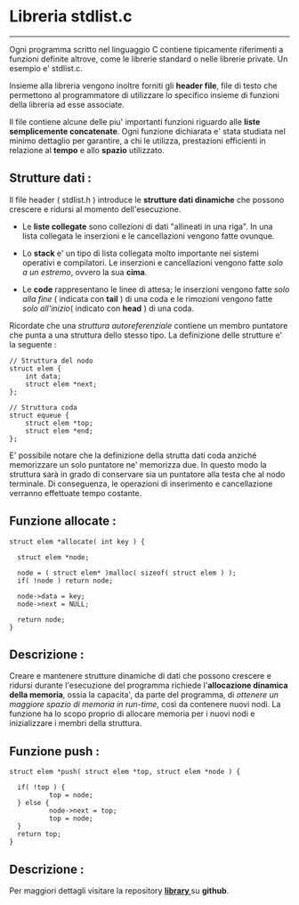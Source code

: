 Libreria stdlist.c
===================

----------

Ogni programma scritto nel linguaggio C contiene tipicamente
riferimenti a funzioni definite altrove, come le librerie standard
o nelle librerie private. Un esempio e' stdlist.c.

Insieme alla libreria vengono inoltre forniti gli **header
file**, file di testo che permettono al programmatore di utilizzare
lo specifico insieme di funzioni della libreria ad esse associate.

Il file contiene alcune delle piu' importanti funzioni riguardo
alle **liste semplicemente concatenate**. Ogni funzione dichiarata e'
stata studiata nel minimo dettaglio per garantire, a chi le utilizza,
prestazioni efficienti in relazione al **tempo** e allo **spazio** utilizzato.


Strutture dati :
----------

Il file header ( stdlist.h ) introduce le **strutture dati dinamiche** che
possono crescere e ridursi al momento dell'esecuzione.

- Le **liste collegate** sono collezioni di dati "allineati in una riga".
 In una lista collegata le inserzioni e le cancellazioni vengono fatte
 ovunque.

- Lo **stack** e' un tipo di lista collegata molto importante nei sistemi
 operativi e compilatori. Le inserzioni e cancellazioni vengono fatte
 _solo a un estremo_, ovvero la sua **cima**.

- Le **code** rappresentano le linee di attesa; le inserzioni vengono fatte
  _solo alla fine_ ( indicata con **tail** ) di una coda e le rimozioni
  vengono fatte _solo all'inizio_( indicato con **head** ) di una coda.

Ricordate che una _struttura autoreferenziale_ contiene un membro puntatore
che punta a una struttura dello stesso tipo. La definizione delle strutture
e' la seguente :

```
// Struttura del nodo
struct elem {
    int data;
    struct elem *next;
};

// Struttura coda
struct equeue {
    struct elem *top;
    struct elem *end;
};
```

E' possibile notare che la definizione della strutta dati coda anziché
memorizzare un solo puntatore ne' memorizza due. In questo modo la struttura
sarà in grado di conservare sia un puntatore alla testa che al nodo terminale.
Di conseguenza, le operazioni di inserimento e cancellazione verranno effettuate
tempo costante.  

Funzione allocate :
----------

```
struct elem *allocate( int key ) {

  struct elem *node;

  node = ( struct elem* )malloc( sizeof( struct elem ) );
  if( !node ) return node;

  node->data = key;
  node->next = NULL;

  return node;
}
```

Descrizione :
----------

Creare e mantenere strutture dinamiche di dati che possono crescere e ridursi durante
l'esecuzione del programma richiede l'**allocazione dinamica della memoria**, ossia la
capacita', da parte del programma, di _ottenere un maggiore spazio di memoria in run-time_,
così da contenere nuovi nodi.
La funzione ha lo scopo proprio di allocare memoria per i nuovi nodi e inizializzare i membri
della struttura.

Funzione push :
----------

```
struct elem *push( struct elem *top, struct elem *node ) {

  if( !top ) {
          top = node;
  } else {
          node->next = top;
          top = node;
  }
  return top;
}
```

Descrizione :
----------

 Per maggiori dettagli visitare la repository **[ library ]( https://github.com/GiandomenicoIameo/library )** su **github**.
